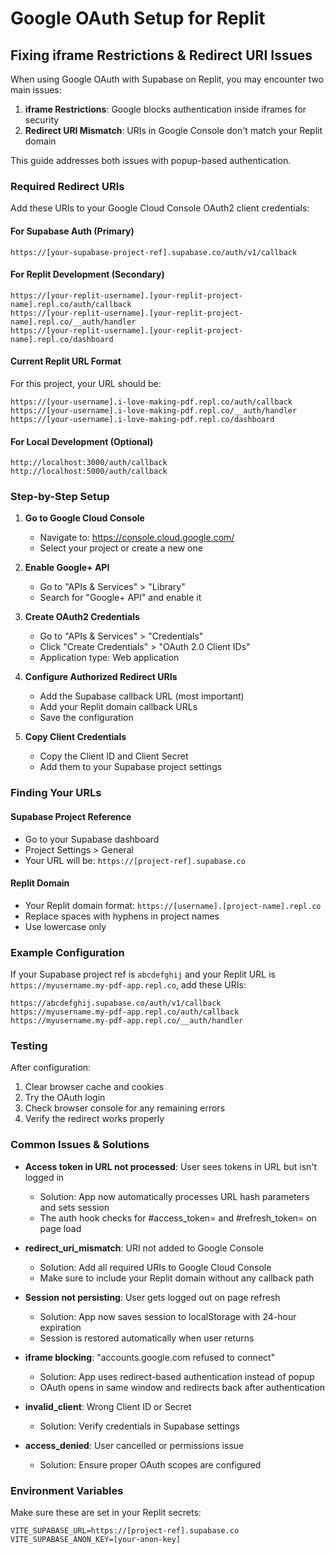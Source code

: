 # Google OAuth Setup for Replit

## Fixing iframe Restrictions & Redirect URI Issues

When using Google OAuth with Supabase on Replit, you may encounter two main issues:
1. **iframe Restrictions**: Google blocks authentication inside iframes for security
2. **Redirect URI Mismatch**: URIs in Google Console don't match your Replit domain

This guide addresses both issues with popup-based authentication.

### Required Redirect URIs

Add these URIs to your Google Cloud Console OAuth2 client credentials:

#### For Supabase Auth (Primary)
```
https://[your-supabase-project-ref].supabase.co/auth/v1/callback
```

#### For Replit Development (Secondary)
```
https://[your-replit-username].[your-replit-project-name].repl.co/auth/callback
https://[your-replit-username].[your-replit-project-name].repl.co/__auth/handler
https://[your-replit-username].[your-replit-project-name].repl.co/dashboard
```

#### Current Replit URL Format
For this project, your URL should be:
```
https://[your-username].i-love-making-pdf.repl.co/auth/callback
https://[your-username].i-love-making-pdf.repl.co/__auth/handler
https://[your-username].i-love-making-pdf.repl.co/dashboard
```

#### For Local Development (Optional)
```
http://localhost:3000/auth/callback
http://localhost:5000/auth/callback
```

### Step-by-Step Setup

1. **Go to Google Cloud Console**
   - Navigate to: https://console.cloud.google.com/
   - Select your project or create a new one

2. **Enable Google+ API**
   - Go to "APIs & Services" > "Library"
   - Search for "Google+ API" and enable it

3. **Create OAuth2 Credentials**
   - Go to "APIs & Services" > "Credentials"
   - Click "Create Credentials" > "OAuth 2.0 Client IDs"
   - Application type: Web application

4. **Configure Authorized Redirect URIs**
   - Add the Supabase callback URL (most important)
   - Add your Replit domain callback URLs
   - Save the configuration

5. **Copy Client Credentials**
   - Copy the Client ID and Client Secret
   - Add them to your Supabase project settings

### Finding Your URLs

#### Supabase Project Reference
- Go to your Supabase dashboard
- Project Settings > General
- Your URL will be: `https://[project-ref].supabase.co`

#### Replit Domain
- Your Replit domain format: `https://[username].[project-name].repl.co`
- Replace spaces with hyphens in project names
- Use lowercase only

### Example Configuration

If your Supabase project ref is `abcdefghij` and your Replit URL is `https://myusername.my-pdf-app.repl.co`, add these URIs:

```
https://abcdefghij.supabase.co/auth/v1/callback
https://myusername.my-pdf-app.repl.co/auth/callback
https://myusername.my-pdf-app.repl.co/__auth/handler
```

### Testing

After configuration:
1. Clear browser cache and cookies
2. Try the OAuth login
3. Check browser console for any remaining errors
4. Verify the redirect works properly

### Common Issues & Solutions

- **Access token in URL not processed**: User sees tokens in URL but isn't logged in
  - Solution: App now automatically processes URL hash parameters and sets session
  - The auth hook checks for #access_token= and #refresh_token= on page load

- **redirect_uri_mismatch**: URI not added to Google Console  
  - Solution: Add all required URIs to Google Cloud Console
  - Make sure to include your Replit domain without any callback path

- **Session not persisting**: User gets logged out on page refresh
  - Solution: App now saves session to localStorage with 24-hour expiration
  - Session is restored automatically when user returns

- **iframe blocking**: "accounts.google.com refused to connect"
  - Solution: App uses redirect-based authentication instead of popup
  - OAuth opens in same window and redirects back after authentication

- **invalid_client**: Wrong Client ID or Secret
  - Solution: Verify credentials in Supabase settings

- **access_denied**: User cancelled or permissions issue
  - Solution: Ensure proper OAuth scopes are configured

### Environment Variables

Make sure these are set in your Replit secrets:
```
VITE_SUPABASE_URL=https://[project-ref].supabase.co
VITE_SUPABASE_ANON_KEY=[your-anon-key]
```